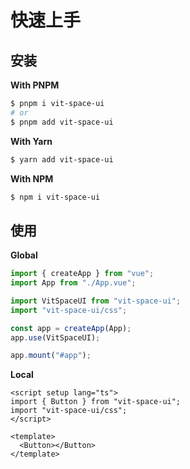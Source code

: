 # 快速上手

## 安装

**With PNPM**

```bash
$ pnpm i vit-space-ui
# or
$ pnpm add vit-space-ui
```

**With Yarn**

```bash
$ yarn add vit-space-ui
```

**With NPM**

```bash
$ npm i vit-space-ui
```

## 使用

**Global**

```ts
import { createApp } from "vue";
import App from "./App.vue";

import VitSpaceUI from "vit-space-ui";
import "vit-space-ui/css";

const app = createApp(App);
app.use(VitSpaceUI);

app.mount("#app");
```

**Local**

```vue
<script setup lang="ts">
import { Button } from "vit-space-ui";
import "vit-space-ui/css";
</script>

<template>
  <Button></Button>
</template>
```
